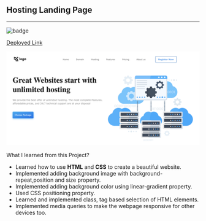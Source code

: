 
**Hosting Landing Page**
--------------------------------------
-----------------------------------------
![badge](https://img.shields.io/badge/Project-11-green)   

[Deployed Link](https://hosting-landing-page-by-hs.netlify.app/)


<img src="./assets/hostingLandingPage.png">

What I learned from this Project?

- Learned how to use **HTML** and **CSS** to create a beautiful website.
- Implemented adding background image with background-repeat,position and size property.
- Implemented adding background color using linear-gradient property.
- Used CSS positioning property.
- Learned and implemented class, tag based selection of HTML elements.
- Implemented media queries to make the webpage responsive for other devices too.

